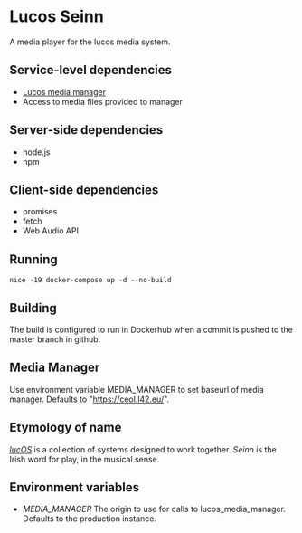 # Lucos Seinn
A media player for the lucos media system.

## Service-level dependencies
* [Lucos media manager](https://github.com/lucas42/lucos_media_manager)
* Access to media files provided to manager

## Server-side dependencies
* node.js
* npm

## Client-side dependencies
* promises
* fetch
* Web Audio API

## Running
`nice -19 docker-compose up -d --no-build`

## Building
The build is configured to run in Dockerhub when a commit is pushed to the master branch in github.

## Media Manager
Use environment variable MEDIA_MANAGER to set baseurl of media manager.  Defaults to "https://ceol.l42.eu/".

## Etymology of name
*[lucOS](https://github.com/lucas42/lucos)* is a collection of systems designed to work together.  *Seinn* is the Irish word for play, in the musical sense.

## Environment variables
* _MEDIA_MANAGER_ The origin to use for calls to lucos_media_manager.  Defaults to the production instance.

